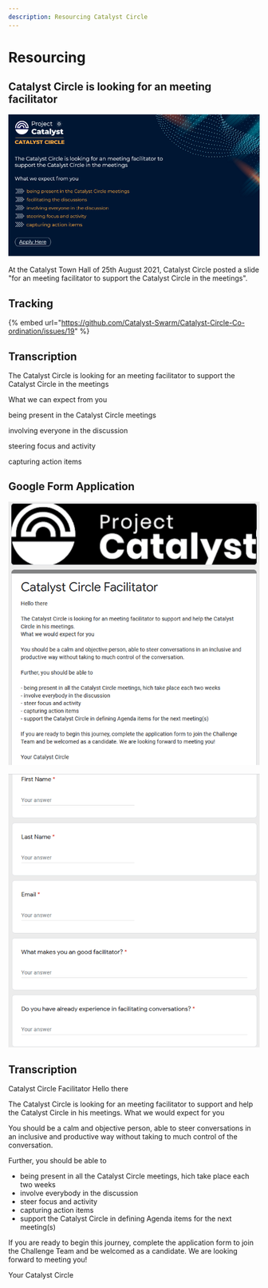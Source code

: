 ```yaml
---
description: Resourcing Catalyst Circle
---
```


# Resourcing

## Catalyst Circle is looking for an meeting facilitator 

![](../.gitbook/assets/2021-08-26-8-.png)

At the Catalyst Town Hall of 25th August 2021, Catalyst Circle posted a slide "for an meeting facilitator to support the Catalyst Circle in the meetings".

## Tracking

{% embed url="https://github.com/Catalyst-Swarm/Catalyst-Circle-Co-ordination/issues/19" %}

## Transcription

The Catalyst Circle is looking for an meeting facilitator to support the Catalyst Circle in the meetings

What we can expect from you

being present in the Catalyst Circle meetings

involving everyone in the discussion

steering focus and activity

capturing action items

## Google Form Application

![](../.gitbook/assets/2021-08-26-11-.png)



![](../.gitbook/assets/2021-08-26-12-.png)

## Transcription

Catalyst Circle Facilitator Hello there

The Catalyst Circle is looking for an meeting facilitator to support and help the Catalyst Circle in his meetings. What we would expect for you

You should be a calm and objective person, able to steer conversations in an inclusive and productive way without taking to much control of the conversation.

Further, you should be able to

* being present in all the Catalyst Circle meetings, hich take place each two weeks
* involve everybody in the discussion
* steer focus and activity
* capturing action items
* support the Catalyst Circle in defining Agenda items for the next meeting\(s\)

If you are ready to begin this journey, complete the application form to join the Challenge Team and be welcomed as a candidate. We are looking forward to meeting you!

Your Catalyst Circle





